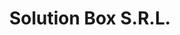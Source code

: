 ---
title: "Solution Box S.R.L."
url: /ciudad-autonoma-de-buenos-aires/solution-box-s-r-l/
shop: Allgemein
---